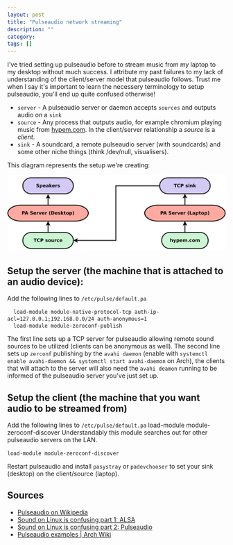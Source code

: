 ```yaml
---
layout: post
title: "Pulseaudio network streaming"
description: ""
category: 
tags: []
---
```

I've tried setting up pulseaudio before to stream music from my laptop to my
desktop without much success. I attribute my past failures to my lack of
understanding of the client/server model that pulseaudio follows. Trust me when
I say it's important to learn the necessery terminology to setup pulseaudio,
  you'll end up quite confused otherwise!

* `server` - A pulseaudio server or daemon accepts `sources` and outputs audio
on a `sink`
* `source` - Any process that outputs audio, for example chromium playing music
from [hypem.com](http://hypem.com/willprice). In the client/server relationship a _source_ is a _client_.
* `sink` - A soundcard, a remote pulseaudio server (with soundcards) and some
other niche things (think /dev/null, visualisers).

This diagram represents the setup we're creating:


![Diagram of PA network streaming setup](/media/img/diagrams/pa-network-streaming/pa-network-streaming.svg)


## Setup the server (the machine that is attached to an audio device): 
  Add the following lines to `/etc/pulse/default.pa`

      load-module module-native-protocol-tcp auth-ip-acl=127.0.0.1;192.168.0.0/24 auth-anonymous=1
      load-module module-zeroconf-publish

  The first line sets up a TCP server for pulseaudio allowing remote sound sources
  to be utilized (clients can be anonymous as well). The second line sets up `zerconf` publishing by the `avahi
  daemon` (enable with `systemctl enable avahi-daemon && systemctl start
          avahi-daemon` on Arch), the clients that will attach to the server will also
  need the `avahi deamon` running to be informed of the pulseaudio server you've
  just set up. 

## Setup the client (the machine that you want audio to be streamed from)
  Add the following lines to `/etc/pulse/default.pa`
  load-module module-zeroconf-discover
  Understandably this module searches out for other pulseaudio servers on the LAN.

    load-module module-zeroconf-discover

  Restart pulseaudio and install `pasystray` or `padevchooser` to set your sink
  (desktop) on the client/source (laptop).


## Sources
*  [Pulseaudio on Wikipedia](http://en.wikipedia.org/wiki/PulseAudio)
*  [Sound on Linux is confusing part 1: ALSA](http://colin.guthr.ie/2009/08/sound-on-linux-is-confusing-defuzzing-part-1-alsa/)
*  [Sound on Linux is confusing part 2: Pulseaudio](http://colin.guthr.ie/200k9/08/sound-on-linux-is-confusing-defuzzing-part-2-pulseaudio/)
*  [Pulseaudio examples | Arch Wiki](https://wiki.archlinux.org/index.php/PulseAudio/Examples#PulseAudio_over_network)
